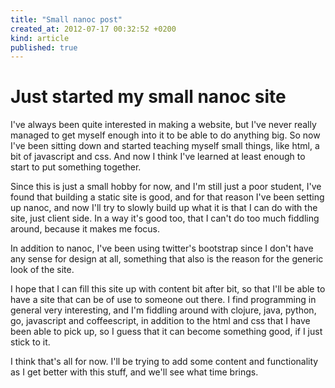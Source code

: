 ```yaml
---
title: "Small nanoc post"
created_at: 2012-07-17 00:32:52 +0200
kind: article
published: true
---
```


# Just started my small nanoc site

I've always been quite interested in making a website, but I've never really
managed to get myself enough into it to be able to do anything big. So now I've
been sitting down and started teaching myself small things, like html, a bit of
javascript and css. And now I think I've learned at least enough to start to put
something together.

<!-- more -->

Since this is just a small hobby for now, and I'm still just a poor student,
I've found that building a static site is good, and for that reason I've been
setting up nanoc, and now I'll try to slowly build up what it is that I can do
with the site, just client side. In a way it's good too, that I can't do too
much fiddling around, because it makes me focus.

In addition to nanoc, I've been using twitter's bootstrap since I don't have
any sense for design at all, something that also is the reason for the generic
look of the site.

I hope that I can fill this site up with content bit after bit, so that I'll be
able to have a site that can be of use to someone out there. I find programming
in general very interesting, and I'm fiddling around with clojure, java, python,
go, javascript and coffeescript, in addition to the html and css that I have
been able to pick up, so I guess that it can become something good, if I just
stick to it.

I think that's all for now. I'll be trying to add some content and functionality
as I get better with this stuff, and we'll see what time brings.
